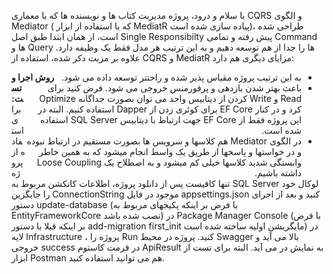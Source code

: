 با سلام و درود،
پروژه مدیریت کتاب ها و نویسنده ها که با معماری CQRS و الگوی Mediator ( که با استفاده از ابزار MediatR پیاده سازی شده است)، طراحی شده است، از همان ابتدا طبق اصل Single Responsibilty پیش رفته و تمامی Command ها و Query ها را جدا از هم توسعه دهیم و به این ترتیب هر مدل فقط یک وظیفه دارد.
علاوه بر مزیت دکر شده، استفاده از CQRS و MediatR مزایای دیگری هم دارد:
<ul dir="rtl" style="text-align:right;">
<li dir="rtl" style="float:right;">
  به این ترتیب پروژه مقیاس پذیر شده و راحتتر توسعه داده می شود.
</li>
<li dir="rtl" style="float:right;">
  باعث بهتر شدن بازدهی و پرفورمنس خروجی می شود. فرض کنید برای Read و Write کردن از دیتابیس واحد می توان بصورت جداگانه Optimize کرد و در کنار EF Core برای کوئری زدن از Dapper استفاده کنیم. البته در این پروژه فقط از EF Core جهت ارتباط با دیتابیس SQL Server استفاده شده است.
</li>
<li dir="rtl" style="float:right;">
  در الگوی Mediator هم کلاسها و سرویس ها بصورت مستقیم در ارتباط نبوده و در خواستها و پاسخها از طریق یک واسط انجام میشود که به همین خاطر وابستگی شدید کلاسها خیلی کم میشود و به اصطلاح یک Loose Coupling داشته باشیم.
</li>
</ul>

<b>روش اجرا و تست:</b>
برای استفاده از پروژه تنها کافیست پس از دانلود پروژه، اطلاعات کانکشن مربوط به SQL Server لوکال خود را جایگزین ConnectionString موجود در فایل appsettings.json کنید و بعد از اجرای دستور update-database (با فرض بر اینکه پکیجهای مربوط به EntityFrameworkCore نصب شده باشد) در Package Manager Console (با فرض بر اینکه قبلا با دستور add-migration first_init مایگریشن اولیه ساخته شده است) در لایه Infrastructure ، پروژه را Run کنید. پروژه در محیط Swagger بالا می آید و خروجی success در فرمت کاستوم ApiResult به نمایش در می آید. البته برای تست از ابزار Postman هم می توانید استفاده کنید.
